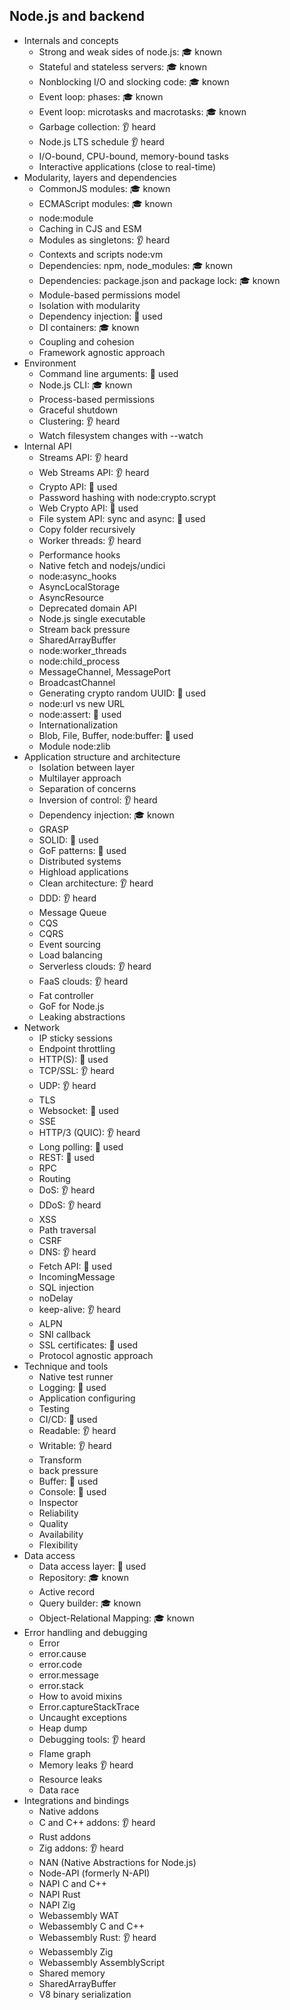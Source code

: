 ## Node.js and backend

- Internals and concepts
  - Strong and weak sides of node.js: 🎓 known
  - Stateful and stateless servers: 🎓 known
  - Nonblocking I/O and slocking code: 🎓 known
  - Event loop: phases: 🎓 known
  - Event loop: microtasks and macrotasks: 🎓 known
  - Garbage collection: 👂 heard
  - Node.js LTS schedule 👂 heard
  - I/O-bound, CPU-bound, memory-bound tasks
  - Interactive applications (close to real-time)
- Modularity, layers and dependencies
  - CommonJS modules: 🎓 known
  - ECMAScript modules: 🎓 known
  - node:module
  - Caching in CJS and ESM
  - Modules as singletons: 👂 heard
  - Contexts and scripts node:vm
  - Dependencies: npm, node_modules: 🎓 known
  - Dependencies: package.json and package lock: 🎓 known
  - Module-based permissions model
  - Isolation with modularity
  - Dependency injection: 🙋 used
  - DI containers: 🎓 known
  - Coupling and cohesion
  - Framework agnostic approach
- Environment
  - Command line arguments: 🙋 used
  - Node.js CLI: 🎓 known
  - Process-based permissions
  - Graceful shutdown
  - Clustering: 👂 heard
  - Watch filesystem changes with --watch
- Internal API
  - Streams API: 👂 heard
  - Web Streams API: 👂 heard 
  - Crypto API: 🙋 used
  - Password hashing with node:crypto.scrypt
  - Web Crypto API: 🙋 used
  - File system API: sync and async: 🙋 used
  - Copy folder recursively
  - Worker threads: 👂 heard
  - Performance hooks
  - Native fetch and nodejs/undici
  - node:async_hooks
  - AsyncLocalStorage
  - AsyncResource
  - Deprecated domain API
  - Node.js single executable
  - Stream back pressure
  - SharedArrayBuffer
  - node:worker_threads
  - node:child_process
  - MessageChannel, MessagePort
  - BroadcastChannel
  - Generating crypto random UUID: 🙋 used
  - node:url vs new URL
  - node:assert:  🙋 used
  - Internationalization
  - Blob, File, Buffer, node:buffer: 🙋 used
  - Module node:zlib
- Application structure and architecture
  - Isolation between layer
  - Multilayer approach
  - Separation of concerns
  - Inversion of control: 👂 heard
  - Dependency injection: 🎓 known
  - GRASP
  - SOLID: 🙋 used
  - GoF patterns: 🙋 used
  - Distributed systems
  - Highload applications
  - Clean architecture: 👂 heard
  - DDD: 👂 heard
  - Message Queue
  - CQS
  - CQRS
  - Event sourcing
  - Load balancing
  - Serverless clouds: 👂 heard
  - FaaS clouds: 👂 heard
  - Fat controller
  - GoF for Node.js
  - Leaking abstractions
- Network
  - IP sticky sessions
  - Endpoint throttling
  - HTTP(S): 🙋 used
  - TCP/SSL: 👂 heard
  - UDP: 👂 heard
  - TLS
  - Websocket: 🙋 used 
  - SSE
  - HTTP/3 (QUIC): 👂 heard
  - Long polling: 🙋 used
  - REST: 🙋 used
  - RPC
  - Routing
  - DoS: 👂 heard
  - DDoS: 👂 heard
  - XSS
  - Path traversal
  - CSRF
  - DNS: 👂 heard
  - Fetch API: 🙋 used
  - IncomingMessage
  - SQL injection
  - noDelay
  - keep-alive: 👂 heard
  - ALPN
  - SNI callback
  - SSL certificates: 🙋 used
  - Protocol agnostic approach
- Technique and tools
  - Native test runner
  - Logging: 🙋 used
  - Application configuring
  - Testing
  - CI/CD: 🙋 used
  - Readable: 👂 heard
  - Writable: 👂 heard
  - Transform
  - back pressure
  - Buffer: 🙋 used
  - Console: 🙋 used
  - Inspector
  - Reliability
  - Quality
  - Availability
  - Flexibility
- Data access
  - Data access layer:  🙋 used
  - Repository: 🎓 known
  - Active record
  - Query builder: 🎓 known
  - Object-Relational Mapping: 🎓 known
- Error handling and debugging
  - Error
  - error.cause
  - error.code
  - error.message
  - error.stack
  - How to avoid mixins
  - Error.captureStackTrace
  - Uncaught exceptions
  - Heap dump
  - Debugging tools: 👂 heard
  - Flame graph
  - Memory leaks 👂 heard
  - Resource leaks
  - Data race
- Integrations and bindings
  - Native addons
  - C and C++ addons: 👂 heard
  - Rust addons
  - Zig addons: 👂 heard
  - NAN (Native Abstractions for Node.js)
  - Node-API (formerly N-API)
  - NAPI C and C++
  - NAPI Rust
  - NAPI Zig
  - Webassembly WAT
  - Webassembly C and C++
  - Webassembly Rust: 👂 heard
  - Webassembly Zig
  - Webassembly AssemblyScript
  - Shared memory
  - SharedArrayBuffer
  - V8 binary serialization
